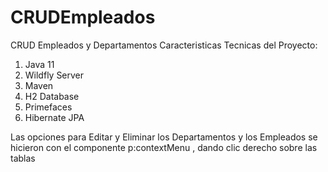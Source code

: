 # CRUDEmpleados
CRUD Empleados y Departamentos
Caracteristicas Tecnicas del Proyecto:

1. Java 11
2. Wildfly Server
3. Maven
4. H2 Database
5. Primefaces
6. Hibernate JPA

Las opciones para Editar y Eliminar los Departamentos y los Empleados se hicieron con el componente p:contextMenu , dando clic derecho sobre las tablas
